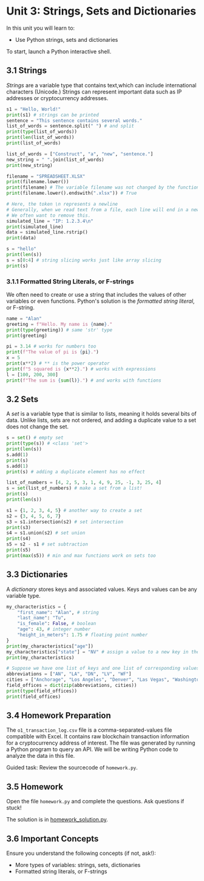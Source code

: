 # Unit 3: Strings, Sets and Dictionaries

In this unit you will learn to:
- Use Python strings, sets and dictionaries

To start, launch a Python interactive shell.

## 3.1 Strings

*Strings* are a variable type that contains text,which can include international characters (Unicode.) Strings can represent important data such as IP addresses or cryptocurrency addresses.

```python
s1 = "Hello, World!"
print(s1) # strings can be printed
sentence = "This sentence contains several words."
list_of_words = sentence.split(" ") # and split
print(type(list_of_words))
print(len(list_of_words))
print(list_of_words)

list_of_words = ["Construct", "a", "new", "sentence."]
new_string = " ".join(list_of_words)
print(new_string)

filename = "SPREADSHEET.XLSX"
print(filename.lower())
print(filename) # The variable filename was not changed by the function.
print(filename.lower().endswith(".xlsx")) # True

# Here, the token \n represents a newline
# Generally, when we read text from a file, each line will end in a newline
# We often want to remove this.
simulated_line = "IP: 1.2.3.4\n"
print(simulated_line)
data = simulated_line.rstrip()
print(data)

s = "hello"
print(len(s))
s = s[0:4] # string slicing works just like array slicing
print(s)
```

### 3.1.1 Formatted String Literals, or F-strings

We often need to create or use a string that includes the values of other variables or even functions. Python's solution is the *formatted string literal*, or F-string.

```python
name = "Alan"
greeting = f"Hello. My name is {name}."
print(type(greeting)) # same 'str' type
print(greeting)

pi = 3.14 # works for numbers too
print(f"The value of pi is {pi}.")
x = 5
print(x**2) # ** is the power operator
print(f"5 squared is {x**2}.") # works with expressions
l = [100, 200, 300]
print(f"The sum is {sum(l)}.") # and works with functions
```

## 3.2 Sets

A *set* is a variable type that is similar to lists, meaning it holds several bits of data. Unlike lists, sets are not ordered, and adding a duplicate value to a set does not change the set.

```python
s = set() # empty set
print(type(s)) # <class 'set'>
print(len(s))
s.add(1)
print(s)
s.add(1)
print(s) # adding a duplicate element has no effect

list_of_numbers = [4, 2, 5, 3, 1, 4, 9, 25, -1, 3, 25, 4]
s = set(list_of_numbers) # make a set from a list!
print(s)
print(len(s))

s1 = {1, 2, 3, 4, 5} # another way to create a set
s2 = {3, 4, 5, 6, 7}
s3 = s1.intersection(s2) # set intersection
print(s3)
s4 = s1.union(s2) # set union
print(s4)
s5 = s2 - s1 # set subtraction
print(s5)
print(max(s5)) # min and max functions work on sets too
```

## 3.3 Dictionaries

A *dictionary* stores keys and associated values. Keys and values can be any variable type.

```python
my_characteristics = {
    "first_name": "Alan", # string
    "last_name": "Tu",
    "is_female": False, # boolean
    "age": 43, # integer number
    "height_in_meters": 1.75 # floating point number
}
print(my_characteristics["age"])
my_characteristics["state"] = "NV" # assign a value to a new key in the dictionary
print(my_characteristics)

# Suppose we have one list of keys and one list of corresponding values, like this:
abbreviations = ["AN", "LA", "DN", "LV", "WF"]
cities = ["Anchorage", "Los Angeles", "Denver", "Las Vegas", "Washington DC"]
field_offices = dict(zip(abbreviations, cities))
print(type(field_offices))
print(field_offices)
```

## 3.4 Homework Preparation

The `o1_transaction_log.csv` file is a comma-separated-values file compatible with Excel. It contains raw blockchain transaction information for a cryptocurrency address of interest. The file was generated by running a Python program to query an API. We will be writing Python code to analyze the data in this file.

Guided task: Review the sourcecode of `homework.py`.

## 3.5 Homework

Open the file `homework.py` and complete the questions. Ask questions if stuck!

The solution is in [homework_solution.py](homework_solution.py).

## 3.6 Important Concepts

Ensure you understand the following concepts (if not, ask!):

- More types of variables: strings, sets, dictionaries
- Formatted string literals, or F-strings
